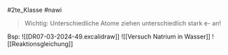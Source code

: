 #2te_Klasse #nawi 

> Wichtig: Unterschiedliche Atome ziehen unterschiedlich stark e- an!

Bsp: 
![[DR07-03-2024-49.excalidraw]]
![[Versuch Natrium in Wasser]]
![[Reaktionsgleichung]]